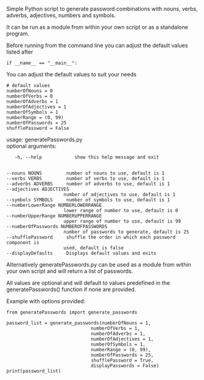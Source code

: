 ﻿Simple Python script to generate password combinations with nouns, verbs, adverbs, adjectives, numbers and symbols.

 It can be run as a module from within your own script or as a standalone program.

 Before running from the command line you can adjust the default values listed after
 

    if __name__ == "__main__":

  You can adjust the default values to suit your needs

   
 
    # default values  
    numberOfNouns = 0 
    numberOfVerbs = 0  
    numberOfAdverbs = 1  
    numberOfAdjectives = 1 
    numberOfSymbols = 1  
    numberRange = (0, 99) 
    numberOfPasswords = 25 
    shufflePassword = False

  

 usage: generatePasswords.py  
 optional arguments:

       -h, --help            show this help message and exit
   

    --nouns NOUNS         number of nouns to use, default is 1
    --verbs VERBS         number of verbs to use, default is 1
    --adverbs ADVERBS     number of adverbs to use, default is 1
    --adjectives ADJECTIVES
                         number of adjectives to use, default is 1
    --symbols SYMBOLS     number of symbols to use, default is 1
    --numberLowerRange NUMBERLOWERRANGE
                         lower range of number to use, default is 0
    --numberUpperRange NUMBERUPPERRANGE
                         upper range of number to use, default is 99
    --numberOfPasswords NUMBEROFPASSWORDS
                         number of passwords to generate, default is 25
    --shufflePassword     shuffle the order in which each password component is
                         used, default is false
    --displayDefaults     Displays default values and exits

   
 Alternatively generatePasswords.py can be used as a module from within your own script and will return a list of passwords.
 
 All values are optional and will default to values predefined in the generatePasswords() function if none are provided.
 
 Example with options provided:
 

    from generatePasswords import generate_passwords

    password_list = generate_passwords(numberOfNouns = 1,
                                   numberOfVerbs = 1,
                                   numberOfAdverbs = 1,
                                   numberOfAdjectives = 1,
                                   numberOfSymbols = 1,
                                   numberRange = (0, 99),
                                   numberOfPasswords = 25,
                                   shufflePassword = True,
                                   displayPasswords = False)
    print(password_list)


